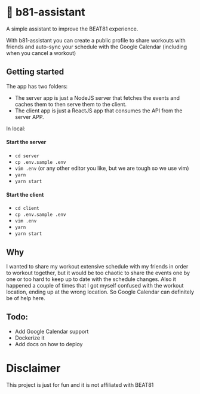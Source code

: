 # 🤖 b81-assistant
A simple assistant to improve the BEAT81 experience.

With b81-assistant you can create a public profile to share workouts with friends and auto-sync your schedule with the Google Calendar (including when you cancel a workout)

## Getting started

The app has two folders:
- The server app is just a NodeJS server that fetches the events and caches them to then serve them to the client.
- The client app is just a ReactJS app that consumes the API from the server APP.

In local:

#### Start the server
- `cd server`
- `cp .env.sample .env`
- `vim .env` (or any other editor you like, but we are tough so we use vim)
- `yarn`
- `yarn start`

#### Start the client
- `cd client`
- `cp .env.sample .env`
- `vim .env`
- `yarn`
- `yarn start`

## Why
I wanted to share my workout extensive schedule with my friends in order to workout together, but it would be too chaotic to share the events one by one or too hard to keep up to date with the schedule changes.
Also it happened a couple of times that I got myself confused with the workout location, ending up at the wrong location. So Google Calendar can definitely be of help here.

## Todo:
- Add Google Calendar support
- Dockerize it
- Add docs on how to deploy

# Disclaimer
This project is just for fun and it is not affiliated with BEAT81
